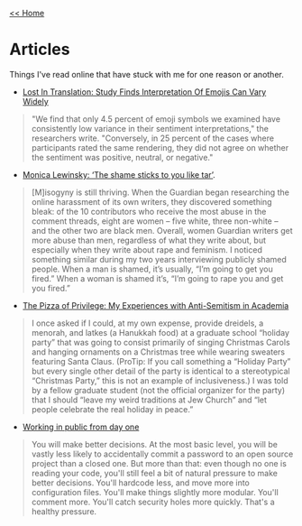 [<< Home](../README.md)

# Articles  
Things I've read online that have stuck with me for one reason or another. 

- [Lost In Translation: Study Finds Interpretation Of Emojis Can Vary Widely](http://www.npr.org/sections/thetwo-way/2016/04/12/473965971/lost-in-translation-study-finds-interpretation-of-emojis-can-vary-widely?utm_source=facebook.com&utm_medium=social&utm_campaign=npr&utm_term=nprnews&utm_content=20160412)

> "We find that only 4.5 percent of emoji symbols we examined have consistently low variance in their sentiment interpretations," the researchers write. "Conversely, in 25 percent of the cases where participants rated the same rendering, they did not agree on whether the sentiment was positive, neutral, or negative."

- [Monica Lewinsky: ‘The shame sticks to you like tar’](https://www.theguardian.com/technology/2016/apr/16/monica-lewinsky-shame-sticks-like-tar-jon-ronson). 

> [M]isogyny is still thriving. When the Guardian began researching the online harassment of its own writers, they discovered something bleak: of the 10 contributors who receive the most abuse in the comment threads, eight are women – five white, three non-white – and the other two are black men. Overall, women Guardian writers get more abuse than men, regardless of what they write about, but especially when they write about rape and feminism. I noticed something similar during my two years interviewing publicly shamed people. When a man is shamed, it’s usually, “I’m going to get you fired.” When a woman is shamed it’s, “I’m going to rape you and get you fired.”

- [The Pizza of Privilege: My Experiences with Anti-Semitism in Academia](http://www.southernfriedscience.com/the-pizza-of-privilege-my-experiences-with-anti-semitism-in-academia/)

> I once asked if I could, at my own expense, provide dreidels, a menorah, and latkes (a Hanukkah food) at a graduate school  “holiday party” that was going to consist primarily of singing Christmas Carols and hanging ornaments on a Christmas tree while wearing sweaters featuring Santa Claus. (ProTip: If you call something a “Holiday Party” but every single other detail of the party is identical to a stereotypical “Christmas Party,” this is not an example of inclusiveness.) I was told by a fellow graduate student (not the official organizer for the party) that I should “leave my weird traditions at Jew Church” and “let people celebrate the real holiday in peace.”

- [Working in public from day one](https://18f.gsa.gov/2014/07/31/working-in-public-from-day-1/)

> You will make better decisions. At the most basic level, you will be vastly less likely to accidentally commit a password to an open source project than a closed one. But more than that: even though no one is reading your code, you'll still feel a bit of natural pressure to make better decisions. You'll hardcode less, and move more into configuration files. You'll make things slightly more modular. You'll comment more. You'll catch security holes more quickly. That's a healthy pressure.
